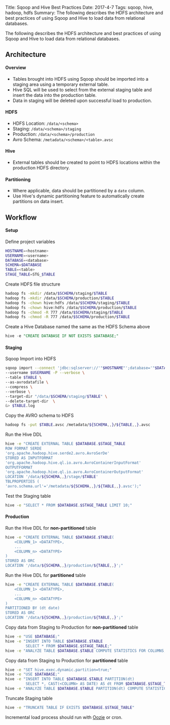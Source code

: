 Title: Sqoop and Hive Best Practices
Date: 2017-4-7
Tags: sqoop, hive, hadoop, hdfs
Summary: The following describes the HDFS architecture and best practices of using Sqoop and Hive to load data from relational databases.


The following describes the HDFS architecture and best practices of using Sqoop and Hive to load data from relational databases.


## Architecture


#### Overview

- Tables brought into HDFS using Sqoop should be imported into a staging area using a temporary external table.
- Hive SQL will be used to select from the external staging table and insert the data into the production table.
- Data in staging will be deleted upon successful load to production.

#### HDFS

- HDFS Location: `/data/<schema>`
- Staging: `/data/<schema>/staging`
- Production: `/data/<schema>/production`
- Avro Schema: `/metadata/<schema>/<table>.avsc`

#### Hive

- External tables should be created to point to HDFS locations within the production HDFS directory.

#### Partitioning

- Where applicable, data should be partitioned by a `date` column.
- Use Hive's dynamic partitioning feature to automatically create partitions on data insert.



## Workflow

#### Setup

Define project variables
```sh
HOSTNAME=<hostname>
USERNAME=<username>
DATABASE=<database>
SCHEMA=$DATABASE
TABLE=<table>
STAGE_TABLE=STG_$TABLE
```

Create HDFS file structure
```sh
hadoop fs -mkdir /data/$SCHEMA/staging/$TABLE
hadoop fs -mkdir /data/$SCHEMA/production/$TABLE
hadoop fs -chown hive:hdfs /data/$SCHEMA/staging/$TABLE
hadoop fs -chown hive:hdfs /data/$SCHEMA/production/$TABLE
hadoop fs -chmod -R 777 /data/$SCHEMA/staging/$TABLE
hadoop fs -chmod -R 777 /data/$SCHEMA/production/$TABLE
```

Create a Hive Database named the same as the HDFS Schema above
```sql
hive -e "CREATE DATABASE IF NOT EXISTS $DATABASE;"
```

#### Staging

Sqoop Import into HDFS
```sh
sqoop import --connect 'jdbc:sqlserver://'"$HOSTNAME"';database='"$DATABASE" \
--username $USERNAME -P --verbose \
--table $TABLE \
--as-avrodatafile \
--compress \
--verbose \
--target-dir "/data/$SCHEMA/staging/$TABLE" \
--delete-target-dir  \
&> $TABLE.log
```

Copy the AVRO schema to HDFS
```sh
hadoop fs -put $TABLE.avsc /metadata/${SCHEMA,,}/${TABLE,,}.avsc
```

Run the Hive DDL
```sh
hive -e "CREATE EXTERNAL TABLE $DATABASE.$STAGE_TABLE
ROW FORMAT SERDE
'org.apache.hadoop.hive.serde2.avro.AvroSerDe'
STORED AS INPUTFORMAT
'org.apache.hadoop.hive.ql.io.avro.AvroContainerInputFormat'
OUTPUTFORMAT
'org.apache.hadoop.hive.ql.io.avro.AvroContainerOutputFormat'
LOCATION '/data/${SCHEMA,,}/stage/$TABLE'
TBLPROPERTIES (
'avro.schema.url'='/metadata/${SCHEMA,,}/${TABLE,,}.avsc');"
```

Test the Staging table
```sh
hive -e "SELECT * FROM $DATABASE.$STAGE_TABLE LIMIT 10;"
```

#### Production

Run the Hive DDL for **non-partitioned** table
```sh
hive -e "CREATE EXTERNAL TABLE $DATABASE.$TABLE(
    <COLUMN_1> <DATATYPE>,
    ...
    <COLUMN_n> <DATATYPE>
)
STORED AS ORC
LOCATION '/data/${SCHEMA,,}/production/${TABLE,,}';"
```

Run the Hive DDL for **partitioned** table
```sh
hive -e "CREATE EXTERNAL TABLE $DATABASE.$TABLE(
    <COLUMN_1> <DATATYPE>,
    ...
    <COLUMN_n> <DATATYPE>
)
PARTITIONED BY (dt date)
STORED AS ORC
LOCATION '/data/${SCHEMA,,}/production/${TABLE,,}';"
```

Copy data from Staging to Production for **non-partitioned** table
```sh
hive -e "USE $DATABASE;"
hive -e "INSERT INTO TABLE $DATABASE.$TABLE
         SELECT * FROM $DATABASE.$STAGE_TABLE;"
hive -e "ANALYZE TABLE $DATABASE.$TABLE COMPUTE STATISTICS FOR COLUMNS;"
```

Copy data from Staging to Production for **partitioned** table
```sh
hive -e "SET hive.exec.dynamic.partition=true;"
hive -e "USE $DATABASE;"
hive -e "INSERT INTO TABLE $DATABASE.$TABLE PARTITION(dt)
         SELECT *, CAST(<COLUMN> AS DATE) AS dt FROM $DATABASE.$STAGE_TABLE;"
hive -e "ANALYZE TABLE $DATABASE.$TABLE PARTITION(dt) COMPUTE STATISTICS FOR COLUMNS;"
```

Truncate Staging table
```sh
hive -e "TRUNCATE TABLE IF EXISTS $DATABASE.$STAGE_TABLE"
```

Incremental load process should run with [Oozie](https://oozie.apache.org/) or cron.
